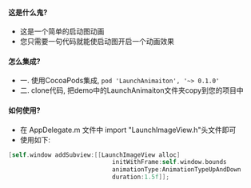 #### 这是什么鬼?
* 这是一个简单的启动图动画
* 您只需要一句代码就能使启动图开启一个动画效果

#### 怎么集成?
* 一. 使用CocoaPods集成, `pod 'LaunchAnimaiton', '~> 0.1.0'` 
* 二. clone代码, 把demo中的LaunchAnimaiton文件夹copy到您的项目中

#### 如何使用?
* 在 AppDelegate.m 文件中 import "LaunchImageView.h"头文件即可
* 使用如下:
```Objective-C
[self.window addSubview:[[LaunchImageView alloc]
                             initWithFrame:self.window.bounds
                             animationType:AnimationTypeUpAndDown
                             duration:1.5f]];
```


